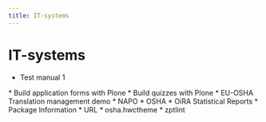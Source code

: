 ```yaml
---
title: IT-systems
---
```


# IT-systems

* Test manual 1
<div style="display:none" class="generated_start"></div>
* Build application forms with Plone
* Build quizzes with Plone
* EU-OSHA Translation management demo
* NAPO
* OSHA
* OiRA Statistical Reports
* Package Information
* URL
* osha.hwctheme
* zptlint
<div style="display:none" class="generated_end"></div>